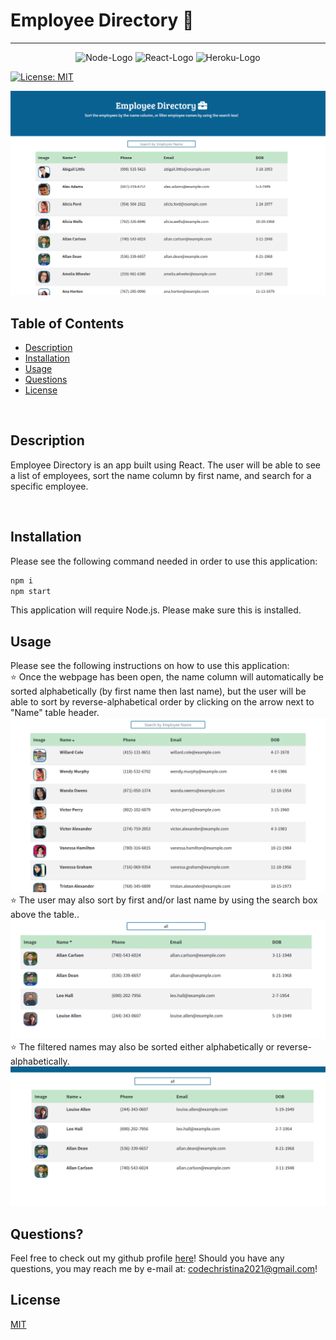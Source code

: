 # Employee Directory 💼

***
<p align="center">
  <img src="https://img.shields.io/badge/Node.js-43853D?style=for-the-badge&logo=node.js&logoColor=white" alt="Node-Logo">
  <img src="https://img.shields.io/badge/React-20232A?style=for-the-badge&logo=react&logoColor=61DAFB" alt="React-Logo">
  <img src="https://img.shields.io/badge/Heroku-430098?style=for-the-badge&logo=heroku&logoColor=white" alt="Heroku-Logo">
</p>

[![License: MIT](https://img.shields.io/badge/License-MIT-yellow.svg)](https://opensource.org/licenses/MIT)

![Screenshot1](./public/images/readme-screenshot-01.png)

## Table of Contents
* [Description](#description)
* [Installation](#installation)
* [Usage](#usage)
* [Questions](#questions)
* [License](#license)

<br>

## Description
Employee Directory is an app built using React.  The user will be able to see a list of employees, sort the name column by first name, and search for a specific employee.  

<!-- Feel free to check out the website [here]() -->
<br>

## Installation
Please see the following command needed in order to use this application:<br>
```bash
npm i
npm start
```
This application will require Node.js.  Please make sure this is installed.


## Usage
Please see the following instructions on how to use this application: <br>
⭐ Once the webpage has been open, the name column will automatically be sorted alphabetically (by first name then last name), but the user will be able to sort by reverse-alphabetical order by clicking on the arrow next to "Name" table header.<br>
![Screenshot2](./public/images/readme-screenshot-02.png)<br>
⭐ The user may also sort by first and/or last name by using the search box above the table..<br>
![Screenshot3](./public/images/readme-screenshot-03.png)<br>
⭐ The filtered names may also be sorted either alphabetically or reverse-alphabetically.<br>
![Screenshot4](./public/images/readme-screenshot-04.png)<br>

## Questions?
Feel free to check out my github profile [here](https://github.com/Christina2021)!
Should you have any questions, you may reach me by e-mail at: <a href="mailto:codechristina2021@gmail.com">codechristina2021@gmail.com</a>!

## License
[MIT](https://choosealicense.com/licenses/mit/#)